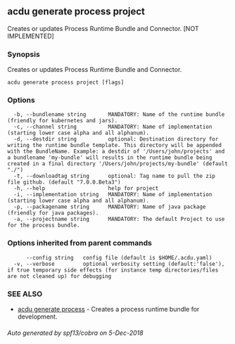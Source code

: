 ## acdu generate process project

Creates or updates Process Runtime Bundle and Connector. [NOT IMPLEMENTED]

### Synopsis

Creates or updates Process Runtime Bundle and Connector.

```
acdu generate process project [flags]
```

### Options

```
  -b, --bundlename string       MANDATORY: Name of the runtime bundle (friendly for kubernetes and jars).
  -c, --channel string          MANDATORY: Name of implementation (starting lower case alpha and all alphanum).
  -d, --destdir string          optional: Destination directory for writing the runtime bundle template. This directory will be appended with the BundleName. Example: a destdir of '/Users/john/projects' and a bundlename 'my-bundle' will results in the runtime bundle being created in a final directory '/Users/john/projects/my-bundle' (default "./")
  -t, --downloadtag string      optional: Tag name to pull the zip file github. (default "7.0.0.Beta3")
  -h, --help                    help for project
  -i, --implementation string   MANDATORY: Name of implementation (starting lower case alpha and all alphanum).
  -p, --packagename string      MANDATORY: Name of java package (friendly for java packages).
  -a, --projectname string      MANDATORY: The default Project to use for the process bundle.
```

### Options inherited from parent commands

```
      --config string   config file (default is $HOME/.acdu.yaml)
  -v, --verbose         optional verbosity setting (default:'false'), if true temporary side effects (for instance temp directories/files are not cleaned up) for debugging
```

### SEE ALSO

* [acdu generate process](acdu_generate_process.md)	 - Creates a process runtime bundle for development.

###### Auto generated by spf13/cobra on 5-Dec-2018
